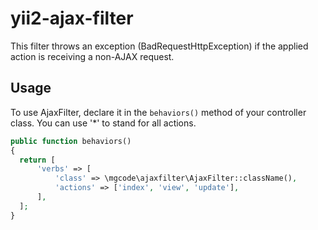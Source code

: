 # yii2-ajax-filter
This filter throws an exception (BadRequestHttpException) if the applied action is receiving a non-AJAX request.

Usage
-----

To use AjaxFilter, declare it in the `behaviors()` method of your controller class.
You can use '*' to stand for all actions.

```php
public function behaviors()
{
  return [
      'verbs' => [
          'class' => \mgcode\ajaxfilter\AjaxFilter::className(),
          'actions' => ['index', 'view', 'update'],
      ],
  ];
}
```